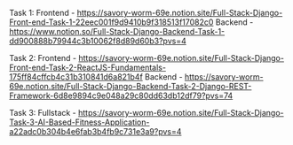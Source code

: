 Task 1:
Frontend - https://savory-worm-69e.notion.site/Full-Stack-Django-Front-end-Task-1-22eec001f9d9410b9f318513f17082c0
Backend - https://www.notion.so/Full-Stack-Django-Backend-Task-1-dd900888b79944c3b10062f8d89d60b3?pvs=4

Task 2:
Frontend - https://savory-worm-69e.notion.site/Full-Stack-Django-Front-end-Task-2-ReactJS-Fundamentals-175ff84cffcb4c31b310841d6a821b4f
Backend - https://savory-worm-69e.notion.site/Full-Stack-Django-Backend-Task-2-Django-REST-Framework-6d8e9894c9e048a29c80dd63db12df79?pvs=74

Task 3:
Fullstack - https://savory-worm-69e.notion.site/Full-Stack-Django-Task-3-AI-Based-Fitness-Application-a22adc0b304b4e6fab3b4fb9c731e3a9?pvs=4
